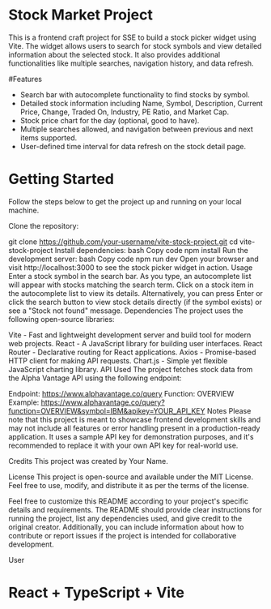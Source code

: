 # Stock Market Project

This is a frontend craft project for SSE to build a stock picker widget using Vite. The widget allows users to search for stock symbols and view detailed information about the selected stock. It also provides additional functionalities like multiple searches, navigation history, and data refresh.

#Features
- Search bar with autocomplete functionality to find stocks by symbol.
- Detailed stock information including Name, Symbol, Description, Current Price, Change, Traded On, Industry, PE Ratio, and Market Cap.
- Stock price chart for the day (optional, good to have).
- Multiple searches allowed, and navigation between previous and next items supported.
- User-defined time interval for data refresh on the stock detail page.

# Getting Started

Follow the steps below to get the project up and running on your local machine.

Clone the repository:

git clone https://github.com/your-username/vite-stock-project.git
cd vite-stock-project
Install dependencies:
bash
Copy code
npm install
Run the development server:
bash
Copy code
npm run dev
Open your browser and visit http://localhost:3000 to see the stock picker widget in action.
Usage
Enter a stock symbol in the search bar.
As you type, an autocomplete list will appear with stocks matching the search term.
Click on a stock item in the autocomplete list to view its details.
Alternatively, you can press Enter or click the search button to view stock details directly (if the symbol exists) or see a "Stock not found" message.
Dependencies
The project uses the following open-source libraries:

Vite - Fast and lightweight development server and build tool for modern web projects.
React - A JavaScript library for building user interfaces.
React Router - Declarative routing for React applications.
Axios - Promise-based HTTP client for making API requests.
Chart.js - Simple yet flexible JavaScript charting library.
API Used
The project fetches stock data from the Alpha Vantage API using the following endpoint:

Endpoint: https://www.alphavantage.co/query
Function: OVERVIEW
Example: https://www.alphavantage.co/query?function=OVERVIEW&symbol=IBM&apikey=YOUR_API_KEY
Notes
Please note that this project is meant to showcase frontend development skills and may not include all features or error handling present in a production-ready application. It uses a sample API key for demonstration purposes, and it's recommended to replace it with your own API key for real-world use.

Credits
This project was created by Your Name.

License
This project is open-source and available under the MIT License. Feel free to use, modify, and distribute it as per the terms of the license.

Feel free to customize this README according to your project's specific details and requirements. The README should provide clear instructions for running the project, list any dependencies used, and give credit to the original creator. Additionally, you can include information about how to contribute or report issues if the project is intended for collaborative development.




User
# React + TypeScript + Vite

